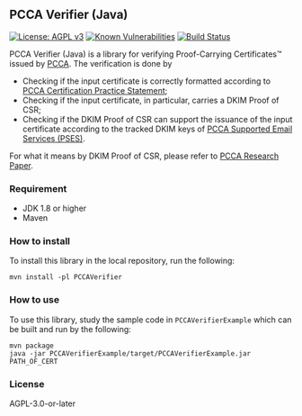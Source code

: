 ## PCCA Verifier (Java)
[![License: AGPL v3](https://img.shields.io/badge/License-AGPL%20v3-blue.svg)](https://www.gnu.org/licenses/agpl-3.0)
[![Known Vulnerabilities](https://snyk.io//test/github/ProofShow/PCCA-Verifier-Java/badge.svg?targetFile=PCCAVerifier/pom.xml)](https://snyk.io//test/github/ProofShow/PCCA-Verifier-Java?targetFile=PCCAVerifier/pom.xml)
[![Build Status](https://travis-ci.com/ProofShow/PCCA-Verifier-Java.svg?branch=master)](https://travis-ci.com/ProofShow/PCCA-Verifier-Java)

PCCA Verifier (Java) is a library for verifying Proof-Carrying Certificates™ issued by [PCCA](https://pcca.proof.show). The verification is done by

- Checking if the input certificate is correctly formatted according to [PCCA Certification Practice Statement](https://www.proof.show/pcca/PCCA_CPS.pdf);
- Checking if the input certificate, in particular, carries a DKIM Proof of CSR;
- Checking if the DKIM Proof of CSR can support the issuance of the input certificate according to the tracked DKIM keys of [PCCA Supported Email Services (PSES)](https://www.proof.show/pcca.html#pses).

For what it means by DKIM Proof of CSR, please refer to [PCCA Research Paper](https://www.proof.show/pcca/PCCA.pdf).

### Requirement
- JDK 1.8 or higher
- Maven

### How to install
To install this library in the local repository, run the following:

```
mvn install -pl PCCAVerifier
```

### How to use
To use this library, study the sample code in `PCCAVerifierExample` which can be built and run by the following:

```
mvn package
java -jar PCCAVerifierExample/target/PCCAVerifierExample.jar PATH_OF_CERT
```

### License
AGPL-3.0-or-later
